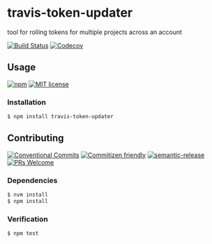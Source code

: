 # travis-token-updater

tool for rolling tokens for multiple projects across an account

<!-- status badges -->
[![Build Status][ci-badge]][ci-link]
[![Codecov][coverage-badge]][coverage-link]

## Usage

<!-- consumer badges -->
[![npm][npm-badge]][npm-link]
[![MIT license][license-badge]][license-link]

### Installation

```sh
$ npm install travis-token-updater
```

## Contributing

<!-- contribution badges -->
[![Conventional Commits][commit-convention-badge]][commit-convention-link]
[![Commitizen friendly][commitizen-badge]][commitizen-link]
[![semantic-release][semantic-release-badge]][semantic-release-link]
[![PRs Welcome][PRs-badge]][PRs-link]

### Dependencies

```sh
$ nvm install
$ npm install
```

### Verification

```sh
$ npm test
```

[npm-link]: https://www.npmjs.com/package/travis-token-updater
[npm-badge]: https://img.shields.io/npm/v/travis-token-updater.svg
[license-link]: LICENSE
[license-badge]: https://img.shields.io/github/license/travi/travis-token-updater.svg
[ci-link]: https://travis-ci.com/travi/travis-token-updater
[ci-badge]: https://img.shields.io/travis/travi/travis-token-updater.svg?branch=master
[coverage-link]: https://codecov.io/github/travi/travis-token-updater
[coverage-badge]: https://img.shields.io/codecov/c/github/travi/travis-token-updater.svg
[commit-convention-link]: https://conventionalcommits.org
[commit-convention-badge]: https://img.shields.io/badge/Conventional%20Commits-1.0.0-yellow.svg
[commitizen-link]: http://commitizen.github.io/cz-cli/
[commitizen-badge]: https://img.shields.io/badge/commitizen-friendly-brightgreen.svg
[semantic-release-link]: https://github.com/semantic-release/semantic-release
[semantic-release-badge]: https://img.shields.io/badge/%20%20%F0%9F%93%A6%F0%9F%9A%80-semantic--release-e10079.svg
[PRs-link]: http://makeapullrequest.com
[PRs-badge]: https://img.shields.io/badge/PRs-welcome-brightgreen.svg
